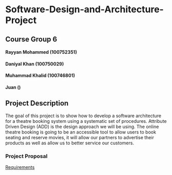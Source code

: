 # Software-Design-and-Architecture-Project
## Course Group 6
#### Rayyan Mohammed (100752351)
#### Daniyal Khan (100750029)
#### Muhammad Khalid (100746801)
#### Juan ()

## Project Description
The goal of this project is to show how to develop a software architecture for a theatre booking system using a systematic set of procedures. Attribute Driven Design (ADD) is the design approach we will be using. The online theatre booking is going to be an accessible tool to allow users to book seating and reserve movies, it will allow our partners to advertise their products as well as allow us to better service our customers. 


### Project Proposal
[Requirements](https://github.com/Rayyan1023/Software-Design-and-Architecture-Project/blob/main/Requirements.md)

